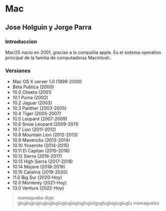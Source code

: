 # Mac
## Jose Holguin y Jorge Parra

### Introduccion
MacOS nacio en 2001, gracias a la compañia apple. Es el sistema operativo principal de la familia de computadoras Macintosh.

### Versiones
 - Mac OS X server 1.0 (1999-2000)
 - Beta Publica (2000)
 - 10.0 Cheeta (2001)
 - 10.1 Puma (2002)
 - 10.2 Jaguar (2003)
 - 10.3 Panther (2003-2005)
 - 10.4 Tiger (2005-2007)
 - 10.5 Leopard (2007-2009)
 - 10.6 Snow Leopard (2009-2011)
 - 10.7 Lion (2011-2012)
 - 10.8 Mountain Lion (2012-2013)
 - 10.9 Mavericks (2013-2014)
 - 10.10 Yosemite (2014-2015)
 - 10.11 El Capitan (2015-2016) 
 - 10.12 Sierra (2016-2017)
 - 10.13 High Sierra (2017-2018)
 - 10.14 Mojave (2018-2019)
 - 10.15 Catalina (2019-2020)
 - 11.0 Big Sur (2020-Hoy)
 - 12.0 Monterey (2021-Hoy)
 - 13.0 Ventura (2022-Hoy)

> mamaguebo digo gluglugluglugluglugluglugluglugluglulguglugluglugluglu
> mamaguebo